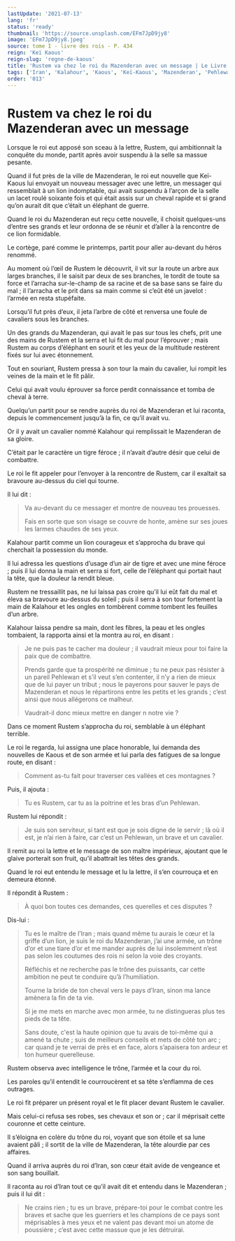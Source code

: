 ```yaml
---
lastUpdate: '2021-07-13'
lang: 'fr'
status: 'ready'
thumbnail: 'https://source.unsplash.com/EFm7JpD9jy8'
image: 'EFm7JpD9jy8.jpeg'
source: tome I - livre des rois - P. 434
reign: 'Keï Kaous'
reign-slug: 'regne-de-kaous'
title: 'Rustem va chez le roi du Mazenderan avec un message | Le Livre des Rois | Shâhnâmeh'
tags: ['Iran', 'Kalahour', 'Kaous', 'Keï-Kaous', 'Mazenderan', 'Pehlewan', 'Rustem', 'tribut']
order: '013'
---
```


<!-- LTeX: language=fr -->

# Rustem va chez le roi du Mazenderan avec un message

Lorsque le roi eut apposé son sceau à la lettre, Rustem, qui ambitionnait la conquête du monde, partit après avoir suspendu à la selle sa massue pesante.

Quand il fut près de la ville de Mazenderan, le roi eut nouvelle que Keï-Kaous lui envoyait un nouveau messager avec une lettre, un messager qui ressemblait à un lion indomptable, qui avait suspendu à l’arçon de la selle un lacet roulé soixante fois et qui était assis sur un cheval rapide et si grand qu’on aurait dit que c’était un éléphant de guerre.

Quand le roi du Mazenderan eut reçu cette nouvelle, il choisit quelques-uns d’entre ses grands et leur ordonna de se réunir et d’aller à la rencontre de ce lion formidable.

Le cortège, paré comme le printemps, partit pour aller au-devant du héros renommé.

Au moment où l’œil de Rustem le découvrit, il vit sur la route un arbre aux larges branches, il le saisit par deux de ses branches, le tordit de toute sa force et l’arracha sur-le-champ de sa racine et de sa base sans se faire du mal ; il l’arracha et le prit dans sa main comme si c’eût été un javelot : l’armée en resta stupéfaite.

Lorsqu’il fut près d’eux, il jeta l’arbre de côté et renversa une foule de cavaliers sous les branches.

Un des grands du Mazenderan, qui avait le pas sur tous les chefs, prit une des mains de Rustem et la serra et lui fit du mal pour l’éprouver ; mais Rustem au corps d’éléphant en sourit et les yeux de la multitude restèrent fixés sur lui avec étonnement.

Tout en souriant, Rustem pressa à son tour la main du cavalier, lui rompit les veines de la main et le fit pâlir.

Celui qui avait voulu éprouver sa force perdit connaissance et tomba de cheval à terre.

Quelqu’un partit pour se rendre auprès du roi de Mazenderan et lui raconta, depuis le commencement jusqu’à la fin, ce qu’il avait vu.

Or il y avait un cavalier nommé Kalahour qui remplissait le Mazenderan de sa gloire.

C’était par le caractère un tigre féroce ; il n’avait d’autre désir que celui de combattre.

Le roi le fit appeler pour l’envoyer à la rencontre de Rustem, car il exaltait sa bravoure au-dessus du ciel qui tourne.

Il lui dit :

> Va au-devant du ce messager et montre de nouveau tes prouesses.
>
> Fais en sorte que son visage se couvre de honte, amène sur ses joues les larmes chaudes de ses yeux.

Kalahour partit comme un lion courageux et s’approcha du brave qui cherchait la possession du monde.

Il lui adressa les questions d’usage d’un air de tigre et avec une mine féroce ; puis il lui donna la main et serra si fort, celle de l’éléphant qui portait haut la tête, que la douleur la rendit bleue.

Rustem ne tressaillit pas, ne lui laissa pas croire qu’il lui eût fait du mal et éleva sa bravoure au-dessus du soleil ; puis il serra à son tour fortement la main de Kalahour et les ongles en tombèrent comme tombent les feuilles d’un arbre.

Kalahour laissa pendre sa main, dont les fibres, la peau et les ongles tombaient, la rapporta ainsi et la montra au roi, en disant :

> Je ne puis pas te cacher ma douleur ; il vaudrait mieux pour toi faire la paix que de combattre.
>
> Prends garde que ta prospérité ne diminue ; tu ne peux pas résister à un pareil Pehlewan et s’il veut s’en contenter, il n’y a rien de mieux que de lui payer un tribut ; nous le payerons pour sauver le pays de Mazenderan et nous le répartirons entre les petits et les grands ; c’est ainsi que nous allégerons ce malheur.
>
> Vaudrait-il donc mieux mettre en danger n notre vie ?

Dans ce moment Rustem s’approcha du roi, semblable à un éléphant terrible.

Le roi le regarda, lui assigna une place honorable, lui demanda des nouvelles de Kaous et de son armée et lui parla des fatigues de sa longue route, en disant :

> Comment as-tu fait pour traverser ces vallées et ces montagnes ?

Puis, il ajouta :

> Tu es Rustem, car tu as la poitrine et les bras d’un Pehlewan.

Rustem lui répondit :

> Je suis son serviteur, si tant est que je sois digne de le servir ; là où il est, je n’ai rien à faire, car c’est un Pehlewan, un brave et un cavalier.

Il remit au roi la lettre et le message de son maître impérieux, ajoutant que le glaive porterait son fruit, qu’il abattrait les têtes des grands.

Quand le roi eut entendu le message et lu la lettre, il s’en courrouça et en demeura étonné.

Il répondit à Rustem :

> À quoi bon toutes ces demandes, ces querelles et ces disputes ?

Dis-lui :

> Tu es le maître de l’Iran ; mais quand même tu aurais le cœur et la griffe d’un lion, je suis le roi du Mazenderan, j’ai une armée, un trône d’or et une tiare d’or et me mander auprès de lui insolemment n’est pas selon les coutumes des rois ni selon la voie des croyants.
>
> Réfléchis et ne recherche pas le trône des puissants, car cette ambition ne peut te conduire qu’à l’humiliation.
>
> Tourne la bride de ton cheval vers le pays d’Iran, sinon ma lance amènera la fin de ta vie.
>
> Si je me mets en marche avec mon armée, tu ne distingueras plus tes pieds de ta tête.
>
> Sans doute, c'est la haute opinion que tu avais de toi-même qui a amené ta chute ; suis de meilleurs conseils et mets de côté ton arc ; car quand je te verrai de près et en face, alors s’apaisera ton ardeur et ton humeur querelleuse.

Rustem observa avec intelligence le trône, l’armée et la cour du roi.

Les paroles qu’il entendit le courroucèrent et sa tête s’enflamma de ces outrages.

Le roi fit préparer un présent royal et le fit placer devant Rustem le cavalier.

Mais celui-ci refusa ses robes, ses chevaux et son or ; car il méprisait cette couronne et cette ceinture.

Il s’éloigna en colère du trône du roi, voyant que son étoile et sa lune avaient pâli ; il sortit de la ville de Mazenderan, la tête alourdie par ces affaires.

Quand il arriva auprès du roi d’Iran, son cœur était avide de vengeance et son sang bouillait.

Il raconta au roi d’Iran tout ce qu’il avait dit et entendu dans le Mazenderan ; puis il lui dit :

> Ne crains rien ; tu es un brave, prépare-toi pour le combat contre les braves et sache que les guerriers et les champions de ce pays sont méprisables à mes yeux et ne valent pas devant moi un atome de poussière ; c’est avec cette massue que je les détruirai.
